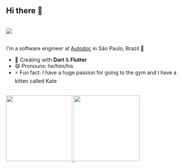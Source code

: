 ## **Hi there** 👋
<br />

<div align="left">
  <a href="http://bit.ly/3JxF8NV" target="_blank"><img src="https://img.shields.io/badge/Acesse%20o%20meu-Linktree-292929?style=for-the-badge&logo=linktree&logoColor=39E09B"/> 
  </a>
</div>

<br />

I'm a software engineer at [Autodoc](https://autodoc.com.br/) in São Paulo, Brazil 🌆

- 🌱 Creating with **Dart** & **Flutter**
- 😄 Pronouns: he/him/his
- ⚡ Fun fact: I have a huge passion for going to the gym and I have a kitten called Kate

<br />

<div align="left">
  <a href="https://github.com/gabrielWilli">
  <img height="180em" src="https://github-readme-stats.vercel.app/api?username=gabrielWilli&show_icons=true&theme=dracula&include_all_commits=true&count_private=true"/>
  <img height="180em" src="https://github-readme-stats.vercel.app/api/top-langs/?username=gabrielWilli&layout=compact&langs_count=7&theme=dracula"/>
  </a>
</div>

